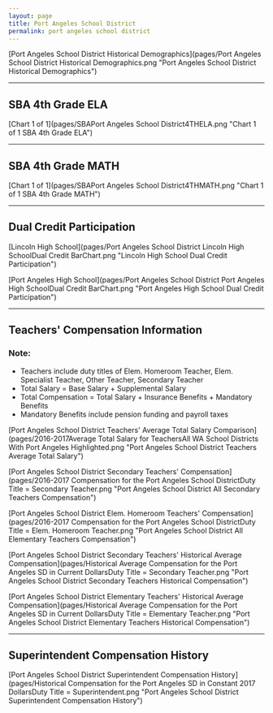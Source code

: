 ```yaml
---
layout: page
title: Port Angeles School District
permalink: port angeles school district
---
```



[Port Angeles School District Historical Demographics](pages/Port Angeles School District Historical Demographics.png "Port Angeles School District Historical Demographics")

___

## SBA 4th Grade ELA

[Chart 1 of 1](pages/SBAPort Angeles School District4THELA.png "Chart 1 of 1 SBA 4th Grade ELA")


___

## SBA 4th Grade MATH

[Chart 1 of 1](pages/SBAPort Angeles School District4THMATH.png "Chart 1 of 1 SBA 4th Grade MATH")


___

## Dual Credit Participation

[Lincoln High School](pages/Port Angeles School District Lincoln High SchoolDual Credit BarChart.png "Lincoln High School Dual Credit Participation")

[Port Angeles High School](pages/Port Angeles School District Port Angeles High SchoolDual Credit BarChart.png "Port Angeles High School Dual Credit Participation")


___

## Teachers' Compensation Information
### Note:
- Teachers include duty titles of Elem. Homeroom Teacher, Elem. Specialist Teacher, Other Teacher, Secondary Teacher
- Total Salary = Base Salary + Supplemental Salary
- Total Compensation = Total Salary + Insurance Benefits + Mandatory Benefits
- Mandatory Benefits include pension funding and payroll taxes

[Port Angeles School District Teachers' Average Total Salary Comparison](pages/2016-2017Average Total Salary for TeachersAll WA School Districts With Port Angeles Highlighted.png "Port Angeles School District Teachers Average Total Salary")

[Port Angeles School District Secondary Teachers' Compensation](pages/2016-2017 Compensation for the Port Angeles School DistrictDuty Title = Secondary Teacher.png "Port Angeles School District All Secondary Teachers Compensation")

[Port Angeles School District Elem. Homeroom Teachers' Compensation](pages/2016-2017 Compensation for the Port Angeles School DistrictDuty Title = Elem. Homeroom Teacher.png "Port Angeles School District All Elementary Teachers Compensation")

[Port Angeles School District Secondary Teachers' Historical Average Compensation](pages/Historical Average Compensation for the Port Angeles SD in Current DollarsDuty Title = Secondary Teacher.png "Port Angeles School District Secondary Teachers Historical Compensation")

[Port Angeles School District Elementary Teachers' Historical Average Compensation](pages/Historical Average Compensation for the Port Angeles SD in Current DollarsDuty Title = Elementary Teacher.png "Port Angeles School District Elementary Teachers Historical Compensation")


___

## Superintendent Compensation History

[Port Angeles School District Superintendent Compensation History](pages/Historical Compensation for the Port Angeles SD in Constant 2017 DollarsDuty Title = Superintendent.png "Port Angeles School District Superintendent Compensation History")

